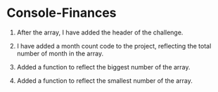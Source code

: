 # Console-Finances

1. After the array, I have added the header of the challenge.
2. I have added a month count code to the project, reflecting the total number of month in the array.

3. Added a function to reflect the biggest number of the array.
4. Added a function to reflect the smallest number of the array.
